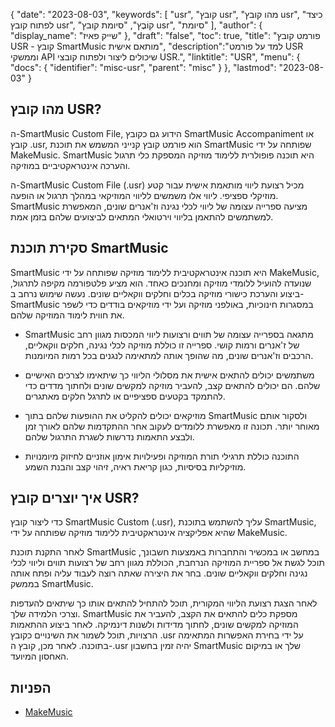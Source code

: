 {
"date": "2023-08-03",
  "keywords": [
"usr",
"קובץ usr",
"מהו קובץ usr",
"כיצד לפתוח קובץ usr",
"קוֹבֶץ",
"סיומת קובץ usr",
"סיומת"
],
  "author": {
"display_name": "שייק פאיז"
},
"draft": "false",
"toc": true,
"title": "פורמט קובץ USR - קובץ SmartMusic מותאם אישית",
  "description":"למד על פורמט USR וממשקי API שיכולים ליצור ולפתוח קובצי USR.",
  "linktitle": "USR",
  "menu": {
    "docs": {
      "identifier": "misc-usr",
      "parent": "misc"
}
},
"lastmod": "2023-08-03"
}

## מהו קובץ USR?

ה-SmartMusic Custom File, הידוע גם כקובץ SmartMusic Accompaniment או קובץ .usr, הוא פורמט קובץ קנייני המשמש את תוכנת SmartMusic שפותחה על ידי MakeMusic. SmartMusic היא תוכנה פופולרית ללימוד מוזיקה המספקת כלי תרגול והערכה אינטראקטיביים במוזיקה.

ה-SmartMusic Custom File (.usr) מכיל רצועת ליווי מותאמת אישית עבור קטע מוזיקלי ספציפי. ליווי אלו משמשים לליווי המוזיקאי במהלך תרגול או הופעה. SmartMusic מציעה ספרייה עצומה של ליווי לכלי נגינה וז'אנרים שונים, המאפשרת למשתמשים להתאמן בליווי וירטואלי המתאים לביצועים שלהם בזמן אמת.

## סקירת תוכנת SmartMusic

SmartMusic היא תוכנה אינטראקטיבית ללימוד מוזיקה שפותחה על ידי MakeMusic, שנועדה להועיל ללומדי מוזיקה ומחנכים כאחד. הוא מציע פלטפורמה מקיפה לתרגול, ביצוע והערכת כישורי מוזיקה בכלים וחלקים ווקאליים שונים. נעשה שימוש נרחב ב-SmartMusic במסגרות חינוכיות, באולפני מוזיקה ועל ידי מוזיקאים בודדים כדי לשפר את חווית לימוד המוזיקה שלהם.

- SmartMusic מתגאה בספרייה עצומה של תווים ורצועות ליווי המכסות מגוון רחב של ז'אנרים ורמות קושי. ספרייה זו כוללת מוזיקה לכלי נגינה, חלקים ווקאליים, הרכבים וז'אנרים שונים, מה שהופך אותה למתאימה לנגנים בכל רמות המיומנות.

- משתמשים יכולים להתאים אישית את מסלולי הליווי כך שיתאימו לצרכים האישיים שלהם. הם יכולים להתאים קצב, להעביר מוזיקה למקשים שונים ולחתוך מדדים כדי להתמקד בקטעים ספציפיים או לתרגל חלקים מאתגרים.

- מוזיקאים יכולים להקליט את ההופעות שלהם בתוך SmartMusic ולסקור אותם מאוחר יותר. תכונה זו מאפשרת ללומדים לעקוב אחר ההתקדמות שלהם לאורך זמן ולבצע התאמות נדרשות לשגרת התרגול שלהם.

- התוכנה כוללת תרגילי תורת המוזיקה ופעילויות אימון אוזניים לחיזוק מיומנויות מוזיקליות בסיסיות, כגון קריאת ראיה, זיהוי קצב והבנת השמע.

## איך יוצרים קובץ USR?

כדי ליצור קובץ SmartMusic Custom (.usr), עליך להשתמש בתוכנת SmartMusic, שהיא אפליקציה אינטראקטיבית ללימוד מוזיקה שפותחה על ידי MakeMusic.

לאחר התקנת תוכנת SmartMusic במחשב או במכשיר והתחברות באמצעות חשבונך, תוכל לגשת אל ספריית המוזיקה הנרחבת, הכוללת מגוון רחב של רצועות תווים וליווי לכלי נגינה וחלקים ווקאליים שונים. בחר את היצירה שאתה רוצה לעבוד עליה ופתח אותה בממשק SmartMusic.

לאחר הצגת רצועת הליווי המקורית, תוכל להתחיל להתאים אותו כך שיתאים להעדפות וצרכי הלמידה שלך. SmartMusic מספקת כלים להתאים את הקצב, להעביר את המוזיקה למקשים שונים, לחתוך מדידות ולשנות דינמיקה. לאחר ביצוע ההתאמות הרצויות, תוכל לשמור את השינויים כקובץ .usr על ידי בחירת האפשרות המתאימה בתוכנה. לאחר מכן, קובץ ה-.usr יהיה זמין בחשבון SmartMusic שלך או במיקום האחסון המיועד.

## הפניות
- [MakeMusic](https://www.makemusic.com/)

